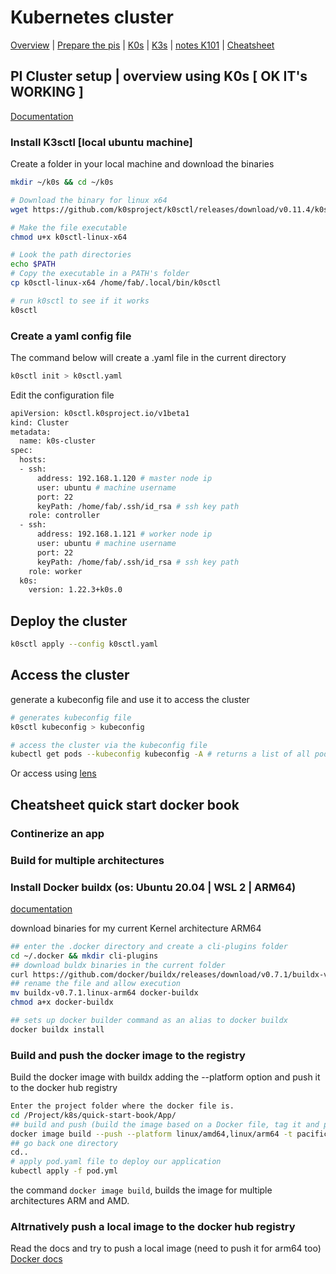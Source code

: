 # Kubernetes cluster

[Overview](README.md) | [Prepare the pis](preparation.md) | [K0s](install_k0s) | [K3s](K3s_cluster.md) | [notes K101](notes_k8s_101.md) | [Cheatsheet](https://kubernetes.io/docs/reference/kubectl/cheatsheet/)

## PI Cluster setup | overview using K0s [ OK IT's WORKING ]

[Documentation](https://docs.k0sproject.io/v1.22.3+k0s.0/k0sctl-install/)

### Install K3sctl [local ubuntu machine]

Create a folder in your local machine and download the binaries

```bash
mkdir ~/k0s && cd ~/k0s

# Download the binary for linux x64
wget https://github.com/k0sproject/k0sctl/releases/download/v0.11.4/k0sctl-linux-x64

# Make the file executable
chmod u+x k0sctl-linux-x64

# Look the path directories
echo $PATH
# Copy the executable in a PATH's folder
cp k0sctl-linux-x64 /home/fab/.local/bin/k0sctl

# run k0sctl to see if it works
k0sctl

```

### Create a yaml config file

The command below will create a .yaml file in the current directory

```bash
k0sctl init > k0sctl.yaml

```

Edit the configuration file

```bash
apiVersion: k0sctl.k0sproject.io/v1beta1
kind: Cluster
metadata:
  name: k0s-cluster
spec:
  hosts:
  - ssh:
      address: 192.168.1.120 # master node ip
      user: ubuntu # machine username
      port: 22
      keyPath: /home/fab/.ssh/id_rsa # ssh key path
    role: controller
  - ssh:
      address: 192.168.1.121 # worker node ip
      user: ubuntu # machine username
      port: 22
      keyPath: /home/fab/.ssh/id_rsa # ssh key path
    role: worker
  k0s:
    version: 1.22.3+k0s.0

```

## Deploy the cluster

```bash
k0sctl apply --config k0sctl.yaml

```

## Access the cluster

generate a kubeconfig file and use it to access the cluster

```bash
# generates kubeconfig file
k0sctl kubeconfig > kubeconfig

# access the cluster via the kubeconfig file
kubectl get pods --kubeconfig kubeconfig -A # returns a list of all pods running in the deployed cluster

```

Or access using [lens](https://k8slens.dev/)

## Cheatsheet quick start docker book

### Continerize an app

### Build for multiple architectures

### Install Docker buildx (os: Ubuntu 20.04 | WSL 2 | ARM64)

[documentation](https://docs.docker.com/buildx/working-with-buildx/)

download binaries for my current Kernel architecture ARM64

```bash
## enter the .docker directory and create a cli-plugins folder 
cd ~/.docker && mkdir cli-plugins
## download buldx binaries in the current folder
curl https://github.com/docker/buildx/releases/download/v0.7.1/buildx-v0.7.1.linux-arm64
## rename the file and allow execution
mv buildx-v0.7.1.linux-arm64 docker-buildx
chmod a+x docker-buildx

## sets up docker builder command as an alias to docker buildx
docker buildx install
```

### Build and push the docker image to the registry

Build the docker image with buildx adding the --platform option and push it to the docker hub registry

```bash
Enter the project folder where the docker file is.
cd /Project/k8s/quick-start-book/App/
## build and push (build the image based on a Docker file, tag it and push it to the registry using my dockerhub id pacificdev
docker image build --push --platform linux/amd64,linux/arm64 -t pacificdev/qsk-book:1.0.11 .
## go back one directory
cd..
# apply pod.yaml file to deploy our application
kubectl apply -f pod.yml

```

the command `docker image build`, builds the image for multiple architectures ARM and AMD.

### Altrnatively push a local image to the docker hub registry

Read the docs and try to push a local image (need to push it for arm64 too)
[Docker docs](https://docs.docker.com/engine/reference/commandline/push/)

